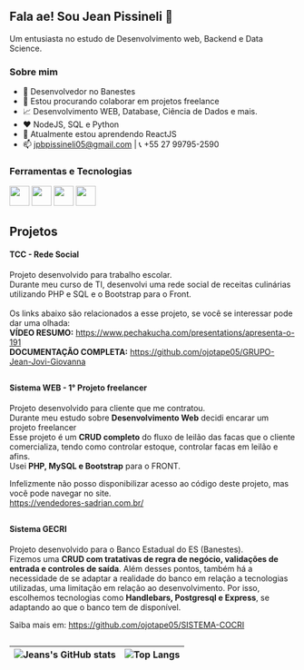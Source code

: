 ## Fala ae! Sou Jean Pissineli 🤙
Um entusiasta no estudo de Desenvolvimento web, Backend e Data Science.

### Sobre mim
  - 💼 Desenvolvedor no Banestes
  - 👯 Estou procurando colaborar em projetos freelance
  - 📈 Desenvolvimento WEB, Database, Ciência de Dados e mais.
  - ❤️ NodeJS, SQL e Python
  - 🌱 Atualmente estou aprendendo ReactJS
  - 📫 jpbpissineli05@gmail.com | 📞 +55 27 99795-2590

### Ferramentas e Tecnologias
<img loading="lazy" height="35rem" width="35rem" src="https://cdn.jsdelivr.net/gh/devicons/devicon/icons/nodejs/nodejs-original.svg" /> <img loading="lazy" height="35rem" width="35rem" src="https://cdn.jsdelivr.net/gh/devicons/devicon/icons/python/python-original.svg" />
<img loading="lazy" height="35rem" width="35rem" src="https://cdn.jsdelivr.net/gh/devicons/devicon/icons/mysql/mysql-original.svg" />
<img loading="lazy" height="35rem" width="35rem" src="https://cdn.jsdelivr.net/gh/devicons/devicon/icons/react/react-original.svg" />

## Projetos
#### TCC - Rede Social
Projeto desenvolvido para trabalho escolar.<br>
Durante meu curso de TI, desenvolvi uma rede social de receitas culinárias utilizando PHP e SQL e o Bootstrap para o Front.
<br><br>
Os links abaixo são relacionados a esse projeto, se você se interessar pode dar uma olhada:<br>
<b>VÍDEO RESUMO:</b> https://www.pechakucha.com/presentations/apresenta-o-191<br>
<b>DOCUMENTAÇÃO COMPLETA:</b> https://github.com/ojotape05/GRUPO-Jean-Jovi-Giovanna
##
#### Sistema WEB - 1° Projeto freelancer
Projeto desenvolvido para cliente que me contratou.<br>
Durante meu estudo sobre <b>Desenvolvimento Web</b> decidi encarar um projeto freelancer<br>
Esse projeto é um <b>CRUD completo</b> do fluxo de leilão das facas que o cliente comercializa, tendo como controlar estoque, controlar facas em leilão e afins.<br>
Usei <b>PHP, MySQL e Bootstrap</b> para o FRONT.<br>

Infelizmente não posso disponibilizar acesso ao código deste projeto, mas você pode navegar no site.<br>
https://vendedores-sadrian.com.br/
##
#### Sistema GECRI
Projeto desenvolvido para o Banco Estadual do ES (Banestes).<br>
Fizemos uma <b>CRUD com tratativas de regra de negócio, validações de entrada e controles de saída</b>. Além desses pontos, também há a necessidade de se adaptar a realidade do banco em relação a tecnologias utilizadas, uma limitação em relação ao desenvolvimento. Por isso, escolhemos tecnologias como <b>Handlebars, Postgresql e Express</b>, se adaptando ao que o banco tem de disponível.

Saiba mais em: https://github.com/ojotape05/SISTEMA-COCRI
##

| ![Jeans's GitHub stats](https://github-readme-stats.vercel.app/api?username=ojotape05&show_icons=true&theme=merko) | ![Top Langs](https://github-readme-stats.vercel.app/api/top-langs/?username=ojotape05&layout=compact) |
| ------------- | ------------- |
